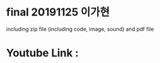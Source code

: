 # final 20191125 이가현

including  zip file (including code, image, sound) and pdf file




# Youtube Link :

